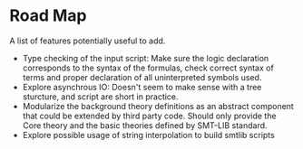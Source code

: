 Road Map
========

A list of features potentially useful to add.

* Type checking of the input script: Make sure the logic declaration corresponds to the syntax of the formulas,
  check correct syntax of terms and proper declaration of all uninterpreted symbols used.
* Explore asynchrous IO: Doesn't seem to make sense with a tree sturcture, and script are short in practice.
* Modularize the background theory definitions as an abstract component that could be extended by third party
  code. Should only provide the Core theory and the basic theories defined by SMT-LIB standard.
* Explore possible usage of string interpolation to build smtlib scripts
